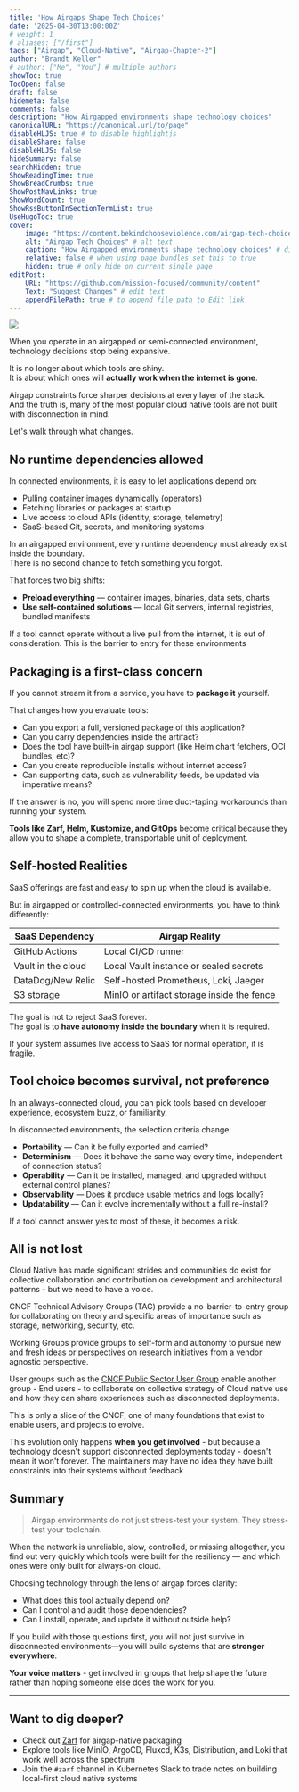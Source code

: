 ```yaml
---
title: 'How Airgaps Shape Tech Choices'
date: '2025-04-30T13:00:00Z'
# weight: 1
# aliases: ["/first"]
tags: ["Airgap", "Cloud-Native", "Airgap-Chapter-2"]
author: "Brandt Keller"
# author: ["Me", "You"] # multiple authors
showToc: true
TocOpen: false
draft: false
hidemeta: false
comments: false
description: "How Airgapped environments shape technology choices"
canonicalURL: "https://canonical.url/to/page"
disableHLJS: true # to disable highlightjs
disableShare: false
disableHLJS: false
hideSummary: false
searchHidden: true
ShowReadingTime: true
ShowBreadCrumbs: true
ShowPostNavLinks: true
ShowWordCount: true
ShowRssButtonInSectionTermList: true
UseHugoToc: true
cover:
    image: "https://content.bekindchooseviolence.com/airgap-tech-choices.png" # image path/url
    alt: "Airgap Tech Choices" # alt text
    caption: "How Airgapped environments shape technology choices" # display caption under cover
    relative: false # when using page bundles set this to true
    hidden: true # only hide on current single page
editPost:
    URL: "https://github.com/mission-focused/community/content"
    Text: "Suggest Changes" # edit text
    appendFilePath: true # to append file path to Edit link
---
```

![](https://content.bekindchooseviolence.com/airgap-tech-choices.png)

When you operate in an airgapped or semi-connected environment, technology decisions stop being expansive. 

It is no longer about which tools are shiny.  
It is about which ones will **actually work when the internet is gone**.

Airgap constraints force sharper decisions at every layer of the stack.  
And the truth is, many of the most popular cloud native tools are not built with disconnection in mind.

Let's walk through what changes.

## No runtime dependencies allowed

In connected environments, it is easy to let applications depend on:

- Pulling container images dynamically (operators)
- Fetching libraries or packages at startup
- Live access to cloud APIs (identity, storage, telemetry)
- SaaS-based Git, secrets, and monitoring systems

In an airgapped environment, every runtime dependency must already exist inside the boundary.  
There is no second chance to fetch something you forgot.

That forces two big shifts:

- **Preload everything** — container images, binaries, data sets, charts
- **Use self-contained solutions** — local Git servers, internal registries, bundled manifests

If a tool cannot operate without a live pull from the internet, it is out of consideration. This is the barrier to entry for these environments 

## Packaging is a first-class concern

If you cannot stream it from a service, you have to **package it** yourself.

That changes how you evaluate tools:

- Can you export a full, versioned package of this application?
- Can you carry dependencies inside the artifact?
- Does the tool have built-in airgap support (like Helm chart fetchers, OCI bundles, etc)?
- Can you create reproducible installs without internet access?
- Can supporting data, such as vulnerability feeds, be updated via imperative means?

If the answer is no, you will spend more time duct-taping workarounds than running your system.

**Tools like Zarf, Helm, Kustomize, and GitOps** become critical because they allow you to shape a complete, transportable unit of deployment.

## Self-hosted Realities

SaaS offerings are fast and easy to spin up when the cloud is available.

But in airgapped or controlled-connected environments, you have to think differently:

| SaaS Dependency         | Airgap Reality                |
|--------------------------|-------------------------------|
| GitHub Actions           | Local CI/CD runner             |
| Vault in the cloud       | Local Vault instance or sealed secrets |
| DataDog/New Relic        | Self-hosted Prometheus, Loki, Jaeger |
| S3 storage               | MinIO or artifact storage inside the fence |

The goal is not to reject SaaS forever.  
The goal is to **have autonomy inside the boundary** when it is required.

If your system assumes live access to SaaS for normal operation, it is fragile.

## Tool choice becomes survival, not preference

In an always-connected cloud, you can pick tools based on developer experience, ecosystem buzz, or familiarity.

In disconnected environments, the selection criteria change:

- **Portability** — Can it be fully exported and carried?
- **Determinism** — Does it behave the same way every time, independent of connection status?
- **Operability** — Can it be installed, managed, and upgraded without external control planes?
- **Observability** — Does it produce usable metrics and logs locally?
- **Updatability** — Can it evolve incrementally without a full re-install?

If a tool cannot answer yes to most of these, it becomes a risk.

## All is not lost

Cloud Native has made significant strides and communities do exist for collective collaboration and contribution on development and architectural patterns - but we need to have a voice. 

CNCF Technical Advisory Groups (TAG) provide a no-barrier-to-entry group for collaborating on theory and specific areas of importance such as storage, networking, security, etc.

Working Groups provide groups to self-form and autonomy to pursue new and fresh ideas or perspectives on research initiatives from a vendor agnostic perspective. 

User groups such as the [CNCF Public Sector User Group](https://github.com/cncf/public-sector-user-group) enable another group - End users - to collaborate on collective strategy of Cloud native use and how they can share experiences such as disconnected deployments. 

This is only a slice of the CNCF, one of many foundations that exist to enable users, and projects to evolve. 

This evolution only happens **when you get involved** - but because a technology doesn't support disconnected deployments today - doesn't mean it won't forever. The maintainers may have no idea they have built constraints into their systems without feedback

## Summary

> Airgap environments do not just stress-test your system. They stress-test your toolchain.

When the network is unreliable, slow, controlled, or missing altogether, you find out very quickly which tools were built for the resiliency — and which ones were only built for always-on cloud.

Choosing technology through the lens of airgap forces clarity:

- What does this tool actually depend on?
- Can I control and audit those dependencies?
- Can I install, operate, and update it without outside help?

If you build with those questions first, you will not just survive in disconnected environments—you will build systems that are **stronger everywhere**.

**Your voice matters** - get involved in groups that help shape the future rather than hoping someone else does the work for you. 

---

## Want to dig deeper?

- Check out [Zarf](https://github.com/zarf-dev/zarf) for airgap-native packaging
- Explore tools like MinIO, ArgoCD, Fluxcd, K3s, Distribution, and Loki that work well across the spectrum
- Join the `#zarf` channel in Kubernetes Slack to trade notes on building local-first cloud native systems
